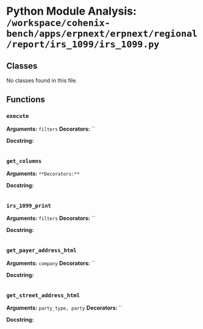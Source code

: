 # Python Module Analysis: `/workspace/cohenix-bench/apps/erpnext/erpnext/regional/report/irs_1099/irs_1099.py`

## Classes

No classes found in this file.


## Functions

### `execute`
**Arguments:** `filters`
**Decorators:** ``

**Docstring:**
```

```
### `get_columns`
**Arguments:** ``
**Decorators:** ``

**Docstring:**
```

```
### `irs_1099_print`
**Arguments:** `filters`
**Decorators:** ``

**Docstring:**
```

```
### `get_payer_address_html`
**Arguments:** `company`
**Decorators:** ``

**Docstring:**
```

```
### `get_street_address_html`
**Arguments:** `party_type, party`
**Decorators:** ``

**Docstring:**
```

```

